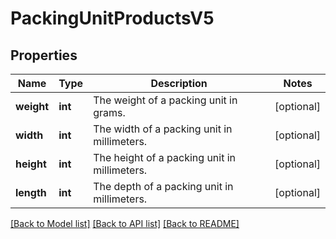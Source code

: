 # PackingUnitProductsV5

## Properties
Name | Type | Description | Notes
------------ | ------------- | ------------- | -------------
**weight** | **int** | The weight of a packing unit in grams. | [optional] 
**width** | **int** | The width of a packing unit in millimeters. | [optional] 
**height** | **int** | The height of a packing unit in millimeters. | [optional] 
**length** | **int** | The depth of a packing unit in millimeters. | [optional] 

[[Back to Model list]](../../README.md#documentation-for-models) [[Back to API list]](../../README.md#documentation-for-api-endpoints) [[Back to README]](../../README.md)

